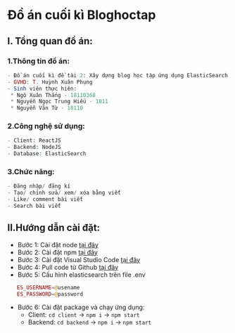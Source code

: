 # Đồ án cuối kì Bloghoctap 

## I. Tổng quan đồ án:
### 1.Thông tin đồ án:
```php
- Đồ án cuối kì đề tài 2: Xây dựng blog học tập ứng dụng ElasticSearch
- GVHD: T. Huỳnh Xuân Phụng
- Sinh viên thực hiên:
 * Ngô Xuân Thắng - 18110368
 * Nguyễn Ngọc Trung Hiếu - 1811
 * Nguyễn Văn Từ - 18110
```
### 2.Công nghệ sử dụng:
```php
- Client: ReactJS
- Backend: NodeJS
- Database: ElasticSearch
```
### 3.Chức năng:
```php
- Đăng nhập/ đăng kí
- Tạo/ chỉnh sửa/ xem/ xóa bằng viết
- Like/ comment bài viết
- Search bài viết
```
## II.Hướng dẫn cài đặt:

 - Bước 1: Cài đặt node [tại đây](https://nodejs.org/en/download/)
 - Bước 2: Cài đặt npm [tại đây](https://docs.npmjs.com/cli/v6/commands/npm-install)
 - Bước 3: Cài đặt Visual Studio Code [tại đây](https://code.visualstudio.com/download)
 - Bước 4: Pull code từ Github [tại đây](https://github.com/ThangNgoXuan/Bloghoctap)
 - Bước 5: Cấu hình elasticsearch trên file .env
 ```php 
    ES_USERNAME=@usename
    ES_PASSWORD=@password
```
 - Bước 6: Cài đặt package và chạy ứng dụng:
    * Client:
    `cd client` -> `npm i` -> `npm start`
    * Backend:
    `cd backend` -> `npm i` -> `npm start`
    
    

